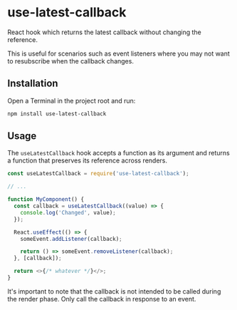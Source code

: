 # use-latest-callback

React hook which returns the latest callback without changing the reference.

This is useful for scenarios such as event listeners where you may not want to resubscribe when the callback changes.

## Installation

Open a Terminal in the project root and run:

```sh
npm install use-latest-callback
```

## Usage

The `useLatestCallback` hook accepts a function as its argument and returns a function that preserves its reference across renders.

```js
const useLatestCallback = require('use-latest-callback');

// ...

function MyComponent() {
  const callback = useLatestCallback((value) => {
    console.log('Changed', value);
  });

  React.useEffect(() => {
    someEvent.addListener(callback);

    return () => someEvent.removeListener(callback);
  }, [callback]);

  return <>{/* whatever */}</>;
}
```

It's important to note that the callback is not intended to be called during the render phase. Only call the callback in response to an event.
